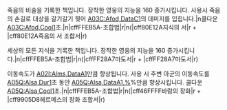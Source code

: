 죽음의 비술을 기록한 책입니다. 장착한 영웅의 지능을 160 증가시킵니다. 사용시 죽음의 손길로 대상을 갈기갈기 찢어 <A03C:Afod,DataC1>의 데미지를 입힙니다.|n쿨다운 <A03C:Afod,Cool1>초.|n|cffFFEB5A-조합법|r|n(|cff80E12A지식의 서|r + |cff80E12A죽음의 서 조합서|r)



세상의 모든 지식을 기록한 책입니다. 장착한 영웅의 지능을 160 증가시킵니다.|n|cffFFEB5A-조합법|r|n(|cffFF28A7마도서|r + |cffFF28A7마도서|r)



이동속도가 <A02I:Alms,DataA1>만큼 향상됩니다. 사용 시 주변 아군의 이동속도를 <A05Q:Alsa,Dur1>초 동안 <A05Q:Alsa,DataA1,%>%만큼 향상시킵니다. 쿨다운 <A05Q:Alsa,Cool1>초.|n|cffFFEB5A-조합법|r|n(|cff46FFFF바람의 장화|r + |cff9905D8헤르메스의 장화 조합서|r)